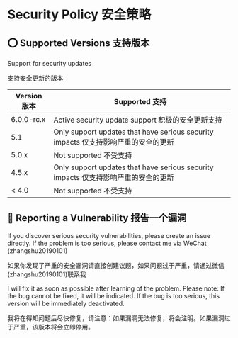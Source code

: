 # Security Policy 安全策略

## ⭕ Supported Versions 支持版本

Support for security updates

支持安全更新的版本

| Version 版本 | Supported 支持                                               |
| ------------ | ------------------------------------------------------------ |
| 6.0.0-rc.x  | Active security update support 积极的安全更新支持            |
| 5.1          | Only support updates that have serious security impacts 仅支持影响严重的安全的更新 |
| 5.0.x        | Not supported 不受支持                                       |
| 4.5.x        | Only support updates that have serious security impacts 仅支持影响严重的安全的更新 |
| < 4.0        | Not supported 不受支持                                       |

## 🐞 Reporting a Vulnerability 报告一个漏洞

If you discover serious security vulnerabilities, please create an issue directly. If the problem is too serious, please contact me via WeChat (zhangshu20190101)

如果你发现了严重的安全漏洞请直接创建议题，如果问题过于严重，请通过微信(zhangshu20190101)联系我

I will fix it as soon as possible after learning of the problem. Please note: If the bug cannot be fixed, it will be indicated. If the bug is too serious, this version will be immediately deactivated.

我将在得知问题后尽快修复，请注意：如果漏洞无法修复，将会注明。如果漏洞过于严重，该版本将会立即停用。

